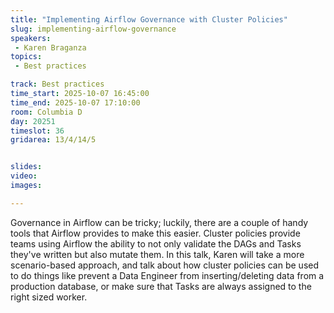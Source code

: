 ```yaml
---
title: "Implementing Airflow Governance with Cluster Policies"
slug: implementing-airflow-governance
speakers:
 - Karen Braganza
topics:
 - Best practices

track: Best practices
time_start: 2025-10-07 16:45:00
time_end: 2025-10-07 17:10:00
room: Columbia D
day: 20251
timeslot: 36
gridarea: 13/4/14/5 


slides:
video: 
images:

---
```


Governance in Airflow can be tricky; luckily, there are a couple of handy tools that Airflow provides to make this easier. Cluster policies provide teams using Airflow the ability to not only validate the DAGs and Tasks they've written but also mutate them. In this talk, Karen will take a more scenario-based approach, and talk about how cluster policies can be used to do things like prevent a Data Engineer from inserting/deleting data from a production database, or make sure that Tasks are always assigned to the right sized worker.
